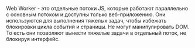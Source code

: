 Web Worker - это отдельные потоки JS, которые работают параллельно с основным потоком и доступны только веб-приложению. Они используются для выполнения тяжелых задач, чтобы избежать блокировки цикла событий и страницы. Не могут манипулировать DOM. То есть они позволяют вынести тяжелые задачи в отдельный поток, не блокируя интерфейс.